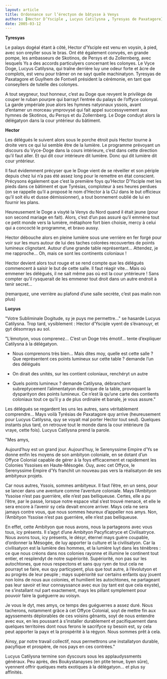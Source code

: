```yaml
---
layout: article
title: Ordonnance sur l’érectyon de bâtysse à Venys
authors: [Hector D’Ysciple , Lucyus Catilysna , Tyresyas de Paxatagore]
date: 2005-03-12
---
```


**Tyresyas**

Le palays dogéal étant à côté, Hector d’Ysciple est venu en voysin, à pied, avec son oreyller sous le bras. Ont été également convyés, en grande pompe, les ambasseurs de Skotinos, de Persys et du Zollernberg, avec lesquels Ys a des accords particulyers concernant les colonyes. Le Vyce Doge, Lucyus Catilysna, qui traîne derrière luy une odeur forte et âcre de complots, est venu pour trâmer on ne sayt quelle machinatyon. Tyresyas de Paxatagore et Guylhem de Fontvell président la cérémonie, en tant que conseyllers de tutelle des colonyes.

A tout seygneur, tout honneur, c’est au Doge que revyent le privilège de couper le ruban pourpre qui barrayt l’entrée du palays de l’offyce colonyal. La garde ympériale joue alors les hymnes natyonaux yssois, avant d’entamer un morceau ymprovysé qui fait appel successyvement aux hymnes de Skotinos, du Persys et du Zollernberg. Le Doge conduyt alors la délégatyon dans la cour yntérieur du bâtiment.

**Hector**

Les délégués le suivent alors sous le porche étroit puis Hector tourne à droite vers ce qui lui semble être de la lumière. Le programme prévoyant un discours du Vyce-Doge dans la cours intérieure, c’est dans cette direction qu’il faut aller. Et qui dit cour intérieure dit lumière. Donc qui dit lumière dit cour yntérieur.

Il faut évidemment précyser que le Doge vient de se réveiller et son périple depuis chez lui n’a pas été assez long pour le remettre en état conscient. Précysons également que c’est la première foys qu’Hector D’Ysciple met les pieds dans ce bâtiment et que Tyrésias, comploteur à ses heures perdues (on se rappelle qu’il a proposé le nom d’Hector à la CIJ dans le but officieux qu’il soit élu et dusse démissionner), a tout bonnement oublié de lui en fournir les plans.

Heureusement le Doge a visyté la Venys du Nord quand il était jeune (pour son second mariage en fait). Alors, c’est d’un pas assuré qu’il emmène tout ce petit monde vers la lumière, métaphore fort bien choisie, mercy à celui qui a concocté le programme, et bravo aussy.

Hector débouche alors en pleine lumière sous une verrière en fer forgé pour voir sur les murs autour de lui des taches colorées recouvertes de points lumineux clignotant. Autour d’une grande table représentant... Attendez, je me rapproche... Oh, mais ce sont les continents coloniaux !

Hector devient alors tout rouge et se rend compte que les délégués commencent à saisir le but de cette salle. Il faut réagir vite... Mais où emmener les délégués, il ne sait même pas où est la cour yntérieure ! Sans compter qu’il rysquerait de les emmener tout droit dans un autre endroit à tenir secret...

(remarquez, une verrière au plafond d’une salle secrète, c’est pas malin non plus)

**Lucyus**

"Votre Subliminale Dogitude, sy je puys me permettre..." se hasarde Lucyus Catilysna. Trop tard, vysiblement : Hector d’Ysciple vyent de s’évanouyr, et gyt désomrays au sol.

"L’émotyon, vous comprenez... C’est un Doge très émotif... tente d’expliquer Catilysna à la délégatyon.

-  Nous comprenons très bien... Mais dites moy, quelle est cette salle ? Que représentent ces points lumineux sur cette table ? demande l’un des délégués

-  On dirait des unités, sur les contient coloniaux, renchéryt un autre

-  Quels points lumineux ? demande Catilysna, débranchant subreptycement l’alimentatyon électrique de la table, provoquant la dysparityon des points lumineux. Ce n’est là qu’une carte des contients coloniaux tout ce qu’il y a de plus ordinaire et banale, je vous assure."

Les délégués se regardent les uns les autres, sans véritablement comprendre... Mays voilà Tyrésias de Paxatagore quy arrive (heureusement pour Lucyus Catilysna, quy se voyait mal porter Hector tout seul). Quelques instants plus tard, on retrouve tout le monde dans la cour intérieure (la vraye, cette fois). Lucyus Catilysna prend la parole.

"Mes amys,

Aujourd’huy est un grand jour. Aujourd’huy, le Serenyssime Empire d’Ys se donne enfin les moyens de son ambityon coloniale, en se dotant d’un Offyce Colonial capable de gérer à la foys efficacement et rapidement les Colonies Yssoises en Haute-Mésogée. Ouy, avec cet Offyce, le Serenyssime Empire d’Ys franchit un nouveau pas vers la réalisatyon de ses ambityeux projets.

Car nous autres, Yssois, sommes ambityeux. Il faut l’être, en un sens, pour se lancer dans une aventure comme l’aventure coloniale. Mays l’Ambityon Yssoise n’est pas guerrière, elle n’est pas belliqueuse. Certes, elle a pu l’être, par le passé, lorsque notre espace vital s’est trouvé menacé, et elle le sera encore à l’avenir sy cela devait encore arriver. Mays cela ne sera jamays contre vous, que nous sommes heureux d’appeller nos amys. Non, l’Ambityon Yssoise n’est pas guerrière, elle n’est pas belliqueuse.

En effet, cette Ambityon que nous avons, nous la partageons avec vous tous, icy présents. Il s’agyt d’une Ambityon Pacyficatryce et Civilisatryce. Nous avons tous, icy présents, le désyr, éternel mays guère coupable, d’ordonner la Mésogée, de luy apporter la culture et la civilisatyon. Car la civilisatyon est la lumière des hommes, et la lumière luyt dans les ténèbres : ce que nous créons dans nos colonies rayonne et illumine le continent tout entier, et resplendyt de notre supériorité. Supériorité, non pas sur les autochtones, que nous respectons et sans quy ryen de tout cela ne pourrayt se faire, eux quy particypent, plus que tout autre, à l’évolutyon et au progrès de leur peuple ; mays supériorité sur certains enfants quy jouent non loins de nous aux colonies, et humilient les autochtones, ne partageant pas leur savoir et leur connayssance avec eux (sy tant est que cela exyste), ne s’installant nul part exactement, mays les pillant symplement pour pouvoir faire la guéguerre au voisyn.

Je vous le dyt, mes amys, ce temps des guéguerres a assez duré. Nous tacherons, notamment grâce à cet Offyce Colonial, soyt de mettre fin aux agyssements déplorables de ces voisins gênants, soyt de nous entendre avec eux, en les poussant à s’installer durablement et pacifiquement dans quelques territoires dont nous ferons le sacrifyce sy besoin est, sy cela peut apporter la payx et la prospérité à la régyon. Nous sommes prêt à cela.

Ainsy, par notre travail collectif, nous permettrons une installatyon durable, pacyfique et prospère, de nos pays en ces contrées."

Lucyus Catilysna termine son dyscours sous les applaudyssments généraux. Peu après, des Boukystanayses (en ptite tenue, byen sûre), vyennent offrir quelques mets exotiques à la délégatyon... et plus sy affinités.

